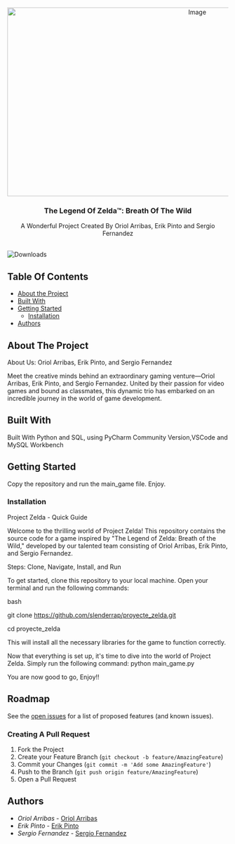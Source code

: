 <br/>
<p align="center">
  <a href="https://github.com/Slenderrap,Erikpr04,Sergiofdce/proyecte_zelda">
    <img src="https://zelda.nintendo.com/breath-of-the-wild/assets/icons/BOTW-Share_icon.jpg" alt="Image" width="850" height="430">
  </a>

  <h3 align="center">The Legend Of Zelda™: Breath Of The Wild</h3>

  <p align="center">
    A Wonderful Project Created By Oriol Arribas, Erik Pinto and Sergio Fernandez
    <br/>
    <br/>
  </p>
</p>

![Downloads](https://img.shields.io/github/downloads/Slenderrap/proyecte_zelda/total) 


## Table Of Contents

* [About the Project](#about-the-project)
* [Built With](#built-with)
* [Getting Started](#getting-started)
  * [Installation](#installation)
* [Authors](#authors)

## About The Project

About Us: Oriol Arribas, Erik Pinto, and Sergio Fernandez

Meet the creative minds behind an extraordinary gaming venture—Oriol Arribas, Erik Pinto, and Sergio Fernandez. United by their passion for video games and bound as classmates, this dynamic trio has embarked on an incredible journey in the world of game development.

## Built With

Built With Python and SQL, using PyCharm Community Version,VSCode and MySQL Workbench

## Getting Started

Copy the repository and run the main_game file. Enjoy.


### Installation

Project Zelda - Quick Guide

Welcome to the thrilling world of Project Zelda! This repository contains the source code for a game inspired by "The Legend of Zelda: Breath of the Wild," developed by our talented team consisting of Oriol Arribas, Erik Pinto, and Sergio Fernandez.

Steps: Clone, Navigate, Install, and Run

To get started, clone this repository to your local machine. Open your terminal and run the following commands:

bash

git clone https://github.com/slenderrap/proyecte_zelda.git

cd proyecte_zelda


This will install all the necessary libraries for the game to function correctly.

Now that everything is set up, it's time to dive into the world of Project Zelda. Simply run the following command:
python main_game.py

You are now good to go, Enjoy!!

## Roadmap

See the [open issues](https://github.com/Slenderrap/proyecte_zelda/issues) for a list of proposed features (and known issues).



### Creating A Pull Request

1. Fork the Project
2. Create your Feature Branch (`git checkout -b feature/AmazingFeature`)
3. Commit your Changes (`git commit -m 'Add some AmazingFeature'`)
4. Push to the Branch (`git push origin feature/AmazingFeature`)
5. Open a Pull Request

## Authors
* *Oriol Arribas*  - [ Oriol Arribas](https://github.com/slenderrap/) 
* *Erik Pinto* -  [Erik Pinto](https://github.com/Erikpr04/) 
* *Sergio Fernandez* - [Sergio Fernandez](https://github.com/sergiofdez/) 


